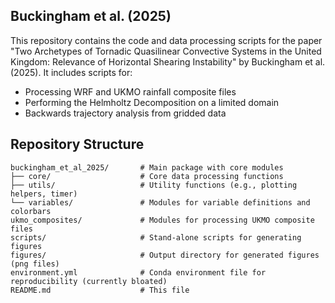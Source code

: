 ## Buckingham et al. (2025)
This repository contains the code and data processing scripts for the paper 
"Two Archetypes of Tornadic Quasilinear Convective Systems in the United Kingdom: 
Relevance of Horizontal Shearing Instability" by Buckingham et al. (2025). 
It includes scripts for:

- Processing WRF and UKMO rainfall composite files
- Performing the Helmholtz Decomposition on a limited domain
- Backwards trajectory analysis from gridded data

## Repository Structure
```plaintext
buckingham_et_al_2025/       # Main package with core modules
├── core/                    # Core data processing functions
├── utils/                   # Utility functions (e.g., plotting helpers, timer)
└── variables/               # Modules for variable definitions and colorbars
ukmo_composites/             # Modules for processing UKMO composite files
scripts/                     # Stand-alone scripts for generating figures
figures/                     # Output directory for generated figures (png files)
environment.yml              # Conda environment file for reproducibility (currently bloated)
README.md                    # This file
```
